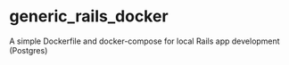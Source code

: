 # generic_rails_docker
A  simple Dockerfile and docker-compose for local Rails app development (Postgres)
